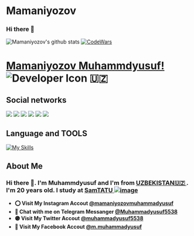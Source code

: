 # Mamaniyozov
### Hi there 👋
![Mamaniyozov's github stats](https://github-readme-stats.vercel.app/api?username=Mamaniyozov&show_icons=true&theme=tokyonight)
[![CodeWars](https://www.codewars.com/users/Mamaniyozov/badges/large)]([https://www.codewars.com/users/Mamaniyozov(https://www.codewars.com/users/Mamaniyozov))
# [Mamaniyozov Muhammdyusuf!](mamaniyozovmuhammadyusuf5@gmail.com) ![Developer Icon](./images/developer.png) 🇺🇿 
## Social networks
<a href="https://github.com/Mamaniyozov"><img src="https://img.shields.io/badge/github-000?style=for-the-badge&logo=github&logoColor=white"/></a>
<a href="https://gitlab.com/Mamaniyozov/"><img src="https://img.shields.io/badge/gitlab-FF6600?style=for-the-badge&logo=gitlab&logoColor=white"/></a></a>
<a href="https://instagram.com/mamaniyozovmuhammadyusuf"><img src="https://img.shields.io/badge/instagram-D1001F?style=for-the-badge&logo=instagram&logoColor=white"/></a>
<a href="https://t.me/Muhammadyusuf5538"><img src="https://img.shields.io/badge/Telegram-2CA5E0?style=for-the-badge&logo=telegram&logoColor=white"/></a>
<a href="https://www.codewars.com/users/Mamaniyozov/"><img src="https://img.shields.io/badge/codewars-DD915F?style=for-the-badge&logo=codewars&logoColor=white"/></a>
<a href="https://www.sololearn.com/profile/28463402"><img src="https://img.shields.io/badge/sololearn-10397c?style=for-the-badge&logo=sololearn&logoColor=white"/></a>

## Language and TOOLS

[![My Skills](https://skillicons.dev/icons?i=discord,flask,github,postgres,gitlab,atom,cpp,heroku,html,instagram,linux,md,py,vscode)](https://skillicons.dev)
## About Me
### Hi there 👋. I'm Muhammdyusuf and I'm from [UZBEKISTAN🇺🇿   ](https://en.wikipedia.org/wiki/Uzbekistan). I'm 20 years old. I study at [SamTATU ![image](https://user-images.githubusercontent.com/105332906/206888050-f68457da-1397-4adb-b063-d0c73ba28c67.png)](https://tuit.uz/samarqand-filiali)
- **⭕ Visit My Instagram Accout [@mamaniyozovmuhammadyusuf](https://www.instagram.com/mamaniyozovmuhammadyusuf/)**
- **🔵 Chat with me on Telegram Messanger [@Muhammadyusuf5538](https://t.me/Muhammadyusuf5538)**
- **🟣 Visit My Twitter Accout [@muhammadyusuf5538](https://www.instagram.com/muhammadyusuf5538/)**
- **🔵 Visit My Facebook Accout [@m.muhammadyusuf](https://www.facebook.com/profile.php?id=100090975883166/)**
